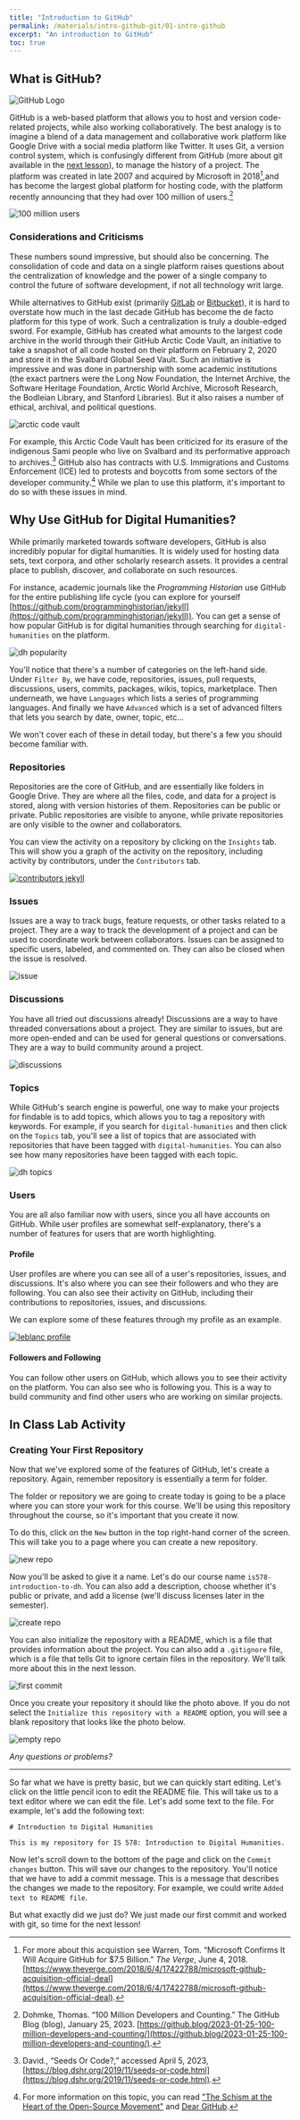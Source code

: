```yaml
---
title: "Introduction to GitHub"
permalink: /materials/intro-github-git/01-intro-github
excerpt: "An introduction to GitHub"
toc: true
---
```


## What is GitHub?

![GitHub Logo](https://github.githubassets.com/images/modules/logos_page/GitHub-Mark.png)

GitHub is a web-based platform that allows you to host and version code-related projects, while also working collaboratively. The best analogy is to imagine a blend of a data management and collaborative work platform like Google Drive with a social media platform like Twitter. It uses Git, a version control system, which is confusingly different from GitHub (more about git available in the [next lesson]({{site.baseurl}}/materials/intro-github-git/02-intro-git)), to manage the history of a project. The platform was created in late 2007 and acquired by Microsoft in 2018[^1],and has become the largest global platform for hosting code, with the platform recently announcing that they had over 100 million of users.[^2]

![100 million users](https://github.blog/wp-content/uploads/2023/01/100million-header.png?resize=1200%2C627)

### Considerations and Criticisms

These numbers sound impressive, but should also be concerning. The consolidation of code and data on a single platform raises questions about the centralization of knowledge and the power of a single company to control the future of software development, if not all technology writ large. 

While alternatives to GitHub exist (primarily [GitLab](https://about.gitlab.com/) or [Bitbucket](https://bitbucket.org/product)), it is hard to overstate how much in the last decade GitHub has become the de facto platform for this type of work. Such a centralization is truly a double-edged sword. For example, GitHub has created what amounts to the largest code archive in the world through their GitHub Arctic Code Vault, an initiative to take a snapshot of all code hosted on their platform on February 2, 2020 and store it in the Svalbard Global Seed Vault. Such an initiative is impressive and was done in partnership with some academic institutions (the exact partners were the Long Now Foundation, the Internet Archive, the Software Heritage Foundation, Arctic World Archive, Microsoft Research, the Bodleian Library, and Stanford Libraries). But it also raises a number of ethical, archival, and political questions.

![arctic code vault]({{site.baseurl}}/assets/images/artic_code_vault.png)

For example, this Arctic Code Vault has been criticized for its erasure of the indigenous Sami people who live on Svalbard and its performative approach to archives.[^3] GitHub also has contracts with U.S. Immigrations and Customs Enforcement (ICE) led to protests and boycotts from some sectors of the developer community.[^4] While we plan to use this platform, it's important to do so with these issues in mind.

## Why Use GitHub for Digital Humanities?

While primarily marketed towards software developers, GitHub is also incredibly popular for digital humanities. It is widely used for hosting data sets, text corpora, and other scholarly research assets. It provides a central place to publish, discover, and collaborate on such resources. 

For instance, academic journals like the *Programming Historian* use GitHub for the entire publishing life cycle (you can explore for yourself [https://github.com/programminghistorian/jekyll](https://github.com/programminghistorian/jekyll)). You can get a sense of how popular GitHub is for digital humanities through searching for `digital-humanities` on the platform. 

![dh popularity]({{site.baseurl}}/assets/images/dh_github_popularity.png)

You'll notice that there's a number of categories on the left-hand side. Under `Filter By`, we have code, repositories, issues, pull requests, discussions, users, commits, packages, wikis, topics, marketplace. Then underneath, we have `Languages` which lists a series of programming languages. And finally we have `Advanced` which is a set of advanced filters that lets you search by date, owner, topic, etc...

We won't cover each of these in detail today, but there's a few you should become familiar with.

### Repositories

Repositories are the core of GitHub, and are essentially like folders in Google Drive. They are where all the files, code, and data for a project is stored, along with version histories of them. Repositories can be public or private. Public repositories are visible to anyone, while private repositories are only visible to the owner and collaborators.

You can view the activity on a repository by clicking on the `Insights` tab. This will show you a graph of the activity on the repository, including activity by contributors, under the `Contributors` tab.

[![contributors jekyll]({{site.baseurl}}/assets/images/contributors_jekyll.png)](https://github.com/programminghistorian/jekyll/graphs/contributors)

### Issues

Issues are a way to track bugs, feature requests, or other tasks related to a project. They are a way to track the development of a project and can be used to coordinate work between collaborators. Issues can be assigned to specific users, labeled, and commented on. They can also be closed when the issue is resolved.

![issue](https://docs.github.com/assets/cb-119863/mw-1440/images/help/issues/issue-assignees.webp)

### Discussions

You have all tried out discussions already! Discussions are a way to have threaded conversations about a project. They are similar to issues, but are more open-ended and can be used for general questions or conversations. They are a way to build community around a project.

![discussions](https://github.githubassets.com/images/modules/site/discussions/overview.png)

### Topics

While GitHub's search engine is powerful, one way to make your projects for findable is to add topics, which allows you to tag a repository with keywords.  For example, if you search for `digital-humanities` and then click on the `Topics` tab, you'll see a list of topics that are associated with repositories that have been tagged with `digital-humanities`. You can also see how many repositories have been tagged with each topic.

![dh topics]({{site.baseurl}}/assets/images/dh_topics.png)

### Users

You are all also familiar now with users, since you all have accounts on GitHub. While user profiles are somewhat self-explanatory, there's a number of features for users that are worth highlighting.

#### Profile

User profiles are where you can see all of a user's repositories, issues, and discussions. It's also where you can see their followers and who they are following. You can also see their activity on GitHub, including their contributions to repositories, issues, and discussions.

We can explore some of these features through my profile as an example.

[![leblanc profile]({{site.baseurl}}/assets/images/leblanc_github_profile.png)](https://github.com/ZoeLeBlanc)

#### Followers and Following

You can follow other users on GitHub, which allows you to see their activity on the platform. You can also see who is following you. This is a way to build community and find other users who are working on similar projects.

## In Class Lab Activity

### Creating Your First Repository

Now that we've explored some of the features of GitHub, let's create a repository. Again, remember repository is essentially a term for folder.

The folder or repository we are going to create today is going to be a place where you can store your work for this course. We'll be using this repository throughout the course, so it's important that you create it now.

To do this, click on the `New` button in the top right-hand corner of the screen. This will take you to a page where you can create a new repository.

![new repo](https://docs.github.com/assets/cb-31554/images/help/repository/repo-create.png)

Now you'll be asked to give it a name. Let's do our course name `is578-introduction-to-dh`. You can also add a description, choose whether it's public or private, and add a license (we'll discuss licenses later in the semester). 

![create repo](https://cdn-media-1.freecodecamp.org/images/mxGU5eGEki7FsedthUt8Vyi3uqAhL02FbmXF)

You can also initialize the repository with a README, which is a file that provides information about the project. You can also add a `.gitignore` file, which is a file that tells Git to ignore certain files in the repository. We'll talk more about this in the next lesson.

![first commit](https://material.bits.vib.be/topics/git-introduction/images/02-3-create-readme-repository.PNG)

Once you create your repository it should like the photo above. If you do not select the `Initialize this repository with a README` option, you will see a blank repository that looks like the photo below.

![empty repo](https://www.dataquest.io/wp-content/uploads/2019/01/repo_options.png)


*Any questions or problems?*

----

So far what we have is pretty basic, but we can quickly start editing. Let's click on the little pencil icon to edit the README file. This will take us to a text editor where we can edit the file. Let's add some text to the file. For example, let's add the following text:

```
# Introduction to Digital Humanities

This is my repository for IS 578: Introduction to Digital Humanities.
```

Now let's scroll down to the bottom of the page and click on the `Commit changes` button. This will save our changes to the repository. You'll notice that we have to add a commit message. This is a message that describes the changes we made to the repository. For example, we could write `Added text to README file`.

But what exactly did we just do? We just made our first commit and worked with git, so time for the next lesson!



[^1]: For more about this acquistion see Warren, Tom. “Microsoft Confirms It Will Acquire GitHub for $7.5 Billion.” *The Verge*, June 4, 2018. [https://www.theverge.com/2018/6/4/17422788/microsoft-github-acquisition-official-deal](https://www.theverge.com/2018/6/4/17422788/microsoft-github-acquisition-official-deal).
[^2]: Dohmke, Thomas. “100 Million Developers and Counting.” The GitHub Blog (blog), January 25, 2023. [https://github.blog/2023-01-25-100-million-developers-and-counting/](https://github.blog/2023-01-25-100-million-developers-and-counting/).
[^3]: David., “Seeds Or Code?,” accessed April 5, 2023, [https://blog.dshr.org/2019/11/seeds-or-code.html](https://blog.dshr.org/2019/11/seeds-or-code.html).
[^4]: For more information on this topic, you can read ["The Schism at the Heart of the Open-Source Movement"](https://www.theatlantic.com/technology/archive/2020/01/ice-contract-github-sparks-developer-protests/604339/) and [Dear GitHub](https://github.com/drop-ice/dear-github-2.0/blob/master/README.md).

